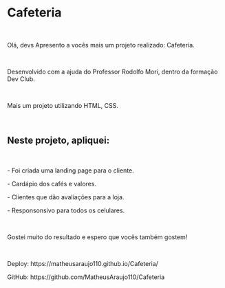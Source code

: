 <h1>Cafeteria</h1>
<br>
<p>Olá, devs
Apresento a vocês mais um projeto realizado: Cafeteria.</p>
<br>
<p>Desenvolvido com a ajuda do Professor Rodolfo Mori, dentro da formação Dev Club.</p>
<br>
<p>Mais um projeto utilizando HTML, CSS.</p>
<br>
<h2>Neste projeto, apliquei:</h2>
<br>
<p>- Foi criada uma landing page para o cliente.</p>
<p>- Cardápio dos cafés e valores.</p>
<p>- Clientes que dão avaliações para a loja.</p>
<p>- Responsonsivo para todos os celulares.</p>
<br>
<p>Gostei muito do resultado e espero que vocês também gostem! </p>
<br>
<p>Deploy: https://matheusaraujo110.github.io/Cafeteria/</p>
<p>GitHub: https://github.com/MatheusAraujo110/Cafeteria</p>

